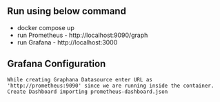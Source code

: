 Run using below command
-
- docker compose up
- run Prometheus - http://localhost:9090/graph
- run Grafana - http://localhost:3000

Grafana Configuration
-
    While creating Graphana Datasource enter URL as 'http://prometheus:9090' since we are running inside the container. 
    Create Dashboard importing prometheus-dashboard.json
